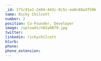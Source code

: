 ```yaml
---
_id: 171c91e1-2e04-443c-8c5c-ea8c68a3f596
name: Ricky Chilcott
number: 2
position: Co-Founder, Developer
image: /uploads/n02a9879.jpg
twitter:
linkedin: rickychilcott
blurb:
phone:
phone_extension:
---
```

